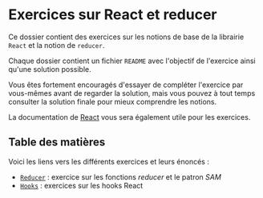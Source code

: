 # Exercices sur React et reducer

Ce dossier contient des exercices sur les notions de base de la librairie `React` et la notion de `reducer`.

Chaque dossier contient un fichier `README` avec l'objectif de l'exercice ainsi qu'une solution possible.

Vous êtes fortement encouragés d'essayer de compléter l'exercice par vous-mêmes avant de regarder la solution, mais vous pouvez à tout temps consulter la solution finale pour mieux comprendre les notions.

La documentation de [React](https://react.dev/reference/react) vous sera également utile pour les exercices.

## Table des matières

Voici les liens vers les différents exercices et leurs énoncés :

- [`Reducer`](./Reducer/README.MD) : exercice sur les fonctions _reducer_ et le patron _SAM_
- [`Hooks`](./Hooks/README.MD) : exercices sur les hooks React